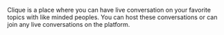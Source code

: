 Clique is a place where you can have live conversation on your favorite topics with like minded peoples. You can host these conversations or can join any live conversations on the platform.

